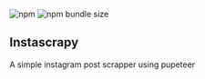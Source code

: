 ![npm](https://img.shields.io/npm/v/instascrapy)
![npm bundle size](https://img.shields.io/bundlephobia/min/instascrapy)

## Instascrapy

A simple instagram post scrapper using pupeteer